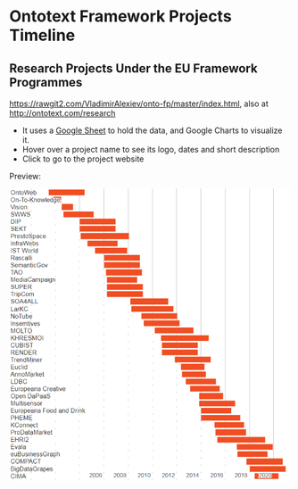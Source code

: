 # Ontotext Framework Projects Timeline
## Research Projects Under the EU Framework Programmes 

https://rawgit2.com/VladimirAlexiev/onto-fp/master/index.html, also at http://ontotext.com/research

- It uses a [Google Sheet](https://docs.google.com/spreadsheets/d/1qRQbDVlRXrH4g8wcgZai65Zjn7D3N1mL-rIIzUoXmlk/edit) to hold the data, and Google Charts to visualize it.
- Hover over a project name to see its logo, dates and short description
- Click to go to the project website

Preview:

![](./Ontotext-FP-projects-timeline.png)
